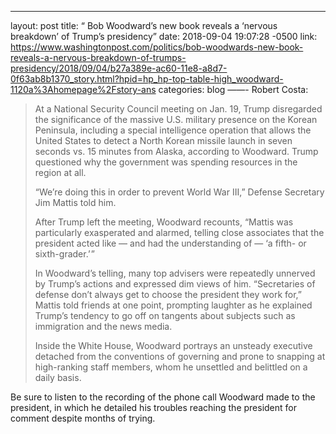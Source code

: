---
layout: post
title: “ Bob Woodward’s new book reveals a ‘nervous breakdown’ of Trump’s presidency”
date: 2018-09-04 19:07:28 -0500
link: https://www.washingtonpost.com/politics/bob-woodwards-new-book-reveals-a-nervous-breakdown-of-trumps-presidency/2018/09/04/b27a389e-ac60-11e8-a8d7-0f63ab8b1370_story.html?hpid=hp_hp-top-table-high_woodward-1120a%3Ahomepage%2Fstory-ans
categories: blog
——-
Robert Costa:

>At a National Security Council meeting on Jan. 19, Trump disregarded the significance of the massive U.S. military presence on the Korean Peninsula, including a special intelligence operation that allows the United States to detect a North Korean missile launch in seven seconds vs. 15 minutes from Alaska, according to Woodward. Trump questioned why the government was spending resources in the region at all.
>
>“We’re doing this in order to prevent World War III,” Defense Secretary Jim Mattis told him.
>
>After Trump left the meeting, Woodward recounts, “Mattis was particularly exasperated and alarmed, telling close associates that the president acted like — and had the understanding of — ‘a fifth- or sixth-grader.’ ”
>
>In Woodward’s telling, many top advisers were repeatedly unnerved by Trump’s actions and expressed dim views of him. “Secretaries of defense don’t always get to choose the president they work for,” Mattis told friends at one point, prompting laughter as he explained Trump’s tendency to go off on tangents about subjects such as immigration and the news media.
>
>Inside the White House, Woodward portrays an unsteady executive detached from the conventions of governing and prone to snapping at high-ranking staff members, whom he unsettled and belittled on a daily basis.

Be sure to listen to the recording of the phone call Woodward made to the president, in which he detailed his troubles reaching the president for comment despite months of trying. 